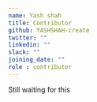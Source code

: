 ```yaml
---
name: Yash shah
title: Contributor
github: YASHSHAH-create
twitter: ""
linkedin: ""
slack: ""
joining_date: ""
role : contributor
---
```


Still waiting for this
